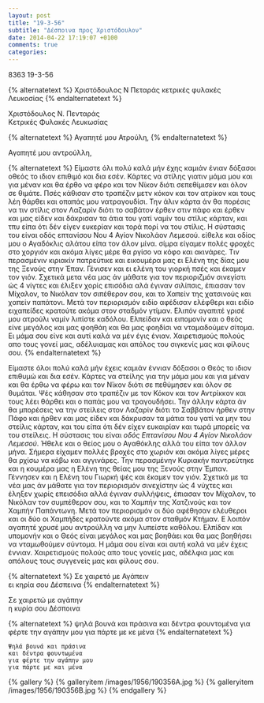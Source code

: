```yaml
---
layout: post
title: "19-3-56"
subtitle: "Δέσποινα προς Χριστόδουλον"
date: 2014-04-22 17:19:07 +0100
comments: true
categories:
---
```


8363 19-3-56

{% alternatetext %}
 Χριστόδουλος Ν Πεταράς
κετρικές φυλακές Λευκοσίας
{% endalternatetext %}

Χριστόδουλος Ν. Πενταράς<br/>
Κετρικές Φυλακές Λευκωσίας

{% alternatetext %}
Αγαπητέ μου Ατρούλη,
{% endalternatetext %}

Αγαπητέ μου αντρούλλη,

{% alternatetext %}
Είμαστε όλι πολύ καλά μήν έχης καμιάν ένιαν δόξασοι οθεός το ιδιον επιθιμό και δια εσέν. Κάρτες να στίλης γιατιν μάμα μου και για μέναν και θα έρθο να φέρο και τον Νϊκον διότι σεπεθίμισεν και όλον σε θιμάτε. Πσές κάθισαν στο τραπέζιν μετν κόκον και τον ατρίκον και τους λέη θάρθει και οπαπάς μου νατραγουδίσι. Την άλιν κάρτα άν θα πορέσις να τιν στίλις στον Λαζαρίν διότι το σαβάτον έρθεν στιν πάφο και έρθεν και μας είδεν και δάκρισαν τα άτια του γατί ναμίν του στίλις κάρταν, και τπυ είπα ότι δέν είγεν ευκερίαν και τορά πορί να του στίλις. Η σύστασις του είναι οδός επτανίσου Νου 4 Αγίον Νικολάον Λεμεσού. είθελε και οδίος μου ο Αγαδόκλις αλάτου είπα τον άλον μίνα. σίμρα είγαμεν πολές φροχές στο χοργιόν και ακόμα λίγες μέρε θα ργίσο να κόφο και ακινάρες. Τιν περασμένιν κιριακίν πατρεύτικε και εικουμέρα μας ει Ελένη της δίας μου της Ξενούς στην Έπαν. Γένισεν και ει ελένη του γιορκή πσές και έκαμεν τον γιόν. Σχετικά μετα νέα μας άν μάθατε για τον περιοριζμόν σινεγίστι ώς 4 νίγτες και έλιξεν χορίς επισόδια αλά έγιναν σιλίπσις, έπιασαν τον Μίχαλον, το Νικόλαν τον σιπέθερον σου, και το Χαπείν της χατσινούς και χαπείν παπάτονι. Μετά τον περιορισμόν ειδίο αφέδισαν ελέφθερι και ειδίο ειχαπείδες κρατούτε ακόμα στον σταδμόν γτίμαν.  ́Ελιπόν αγαπιτέ γρισέ μου ατρούλι ναμίν λιπίστε καδόλου. Ελπείδαν και ειπομονίν και ο θεός είνε μεγάλος και μας φοηθάη και θα μας φοηδίσι να νταμαδούμεν σίτομα. Ει μάμα σου είνε και αυτί καλά να μέν έγις ένιαν. Χαιρετισμούς πολούς απο τους γονεί μας, αδέλυιαμας και απόλος του σιγκενίς μας και φίλους σου.
{% endalternatetext %}

Είμαστε όλοι πολύ καλά μήν έχεις καμιάν έννιαν δόξασοι ο Θεός το ιδιον επιθυμώ και δια εσέν. Κάρτες να στείλης για την μάμα μου και για μέναν και θα έρθω να φέρω και τον Νϊκον διότι σε πεθύμησεν και όλον σε θυμάται. Ψές κάθησαν στο τραπέζιν με τον Κόκον και τον Αντρίκκον και τους λέει θάρθει και ο παπάς μου να τραγουδήσει. Την άλλην κάρτα άν θα μπορέσεις να την στείλεις στον Λαζαρίν διότι το Σαββάτον ήρθεν στην Πάφο και ήρθεν και μας είδεν και δάκρυσαν τα μάτια του γατί να μην του στείλις κάρταν, και του είπα ότι δέν είχεν ευκαιρίαν και τωρά μπορείς να του στείλεις. Η σύστασις του είναι _οδός Επτανίσου Νου 4 Αγίον Νικολάον Λεμεσού_. Ήθελε και ο θείος μου ο Αγαθόκλης αλλά του είπα τον άλλον μήνα. Σήμερα είχαμεν πολλές βροχές στο χωριόν και ακόμα λίγες μέρες θα ρχίσω να κόβω και αγγινάρες. Την περασμένην Κυριακήν παντρεύτηκε και η κουμέρα μας η Ελένη της θείας μου της Ξενούς στην Έμπαν. Γέννησεν και η Ελένη του Γιωρκή ψές και έκαμεν τον γιόν. Σχετικά με τα νέα μας άν μάθατε για τον περιορισμόν σινεχίστην ώς 4 νύχτες και έληξεν χωρίς επεισόδια αλλά έγιναν συλλήψεις, έπιασαν τον Μίχαλον, το Νικόλαν τον συμπέθερον σου, και το Χαμπήν της Χατζινούς και τον Χαμπήν Παπάντωνη. Μετά τον περιορισμόν οι δύο αφέθησαν ελέυθεροι και οι δύο οι Χαμπήδες κρατούντε ακόμα στον σταθμόν Κτήμαν. Ε λοιπόν αγαπητέ χρυσέ μου αντρούλλη να μην λυπείστε καθόλου. Ελπίδαν και υπομονήν και ο Θεός είναι μεγάλος και μας βοηθάει και θα μας βοηθήσει να νταμωθούμεν σύντομα. Η μάμα σου είναι και αυτή καλά να μέν έχεις έννιαν. Χαιρετισμούς πολούς απο τους γονείς μας, αδέλφια μας και απόλους τους συγγενείς μας και φίλους σου.

{% alternatetext %}
Σε χαιρετό με Αγάπειν<br/>
 ει κηρία σου Δέσπεινα
{% endalternatetext %}

Σε χαιρετώ με αγάπην<br/>
η κυρία σου Δέσποινα


{% alternatetext %}
ψηλά βουνά και πράσινα
και δέντρα φουντομένα
για φέρτε την αγάπην μου
για πάρτε με κε μένα
{% endalternatetext %}

	Ψηλά βουνά και πράσινα
	και δέντρα φουντωμένα
	για φέρτε την αγάπην μου
	για πάρτε με και μένα

{% gallery %}
  {% galleryitem /images/1956/190356A.jpg %}
  {% galleryitem /images/1956/190356B.jpg %}
{% endgallery %}
